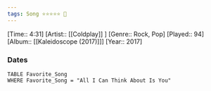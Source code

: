 ```yaml
---
tags: Song ⭐⭐⭐⭐⭐ 💛
---
```

[Time:: 4:31]
[Artist:: [[Coldplay]] ]
[Genre:: Rock, Pop]
[Played:: 94]
[Album:: [[Kaleidoscope (2017)]]]
[Year:: 2017]
### Dates
````dataview
TABLE Favorite_Song
WHERE Favorite_Song = "All I Can Think About Is You"
````